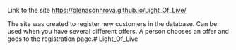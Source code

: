 Link to the site
https://olenasonhrova.github.io/Light_Of_Live/


The site was created to register new customers in the database.
Can be used when you have several different offers. A person chooses an offer and goes to the registration page.# Light_Of_Live

